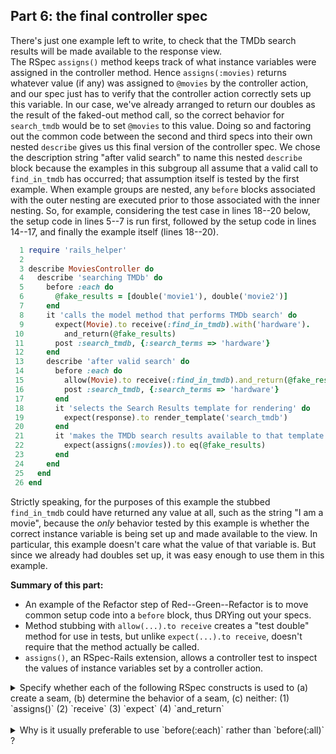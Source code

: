 ## Part 6: the final controller spec

There's just one example left to write, to check that the TMDb search
results will be made available to the response view.  
The RSpec `assigns()` method keeps track of what instance variables
were assigned in the controller method.  Hence `assigns(:movies)`
returns whatever value (if any) was assigned to `@movies` by the
controller action, and our spec just has to verify that the controller
action correctly sets up this variable.  In our case, we've already
arranged to return our doubles as the result of the faked-out method
call, so the correct behavior for `search_tmdb` would be to set
`@movies` to this value.  Doing so and factoring out the common code
between the second and third specs into their own nested `describe`
gives us this final version of the controller spec.  We chose the
description string "after valid search" to name this nested `describe`
block because the examples in this subgroup all assume that a valid
call to `find_in_tmdb` has occurred; that assumption itself is tested
by the first example.  When example groups are nested, any `before`
blocks associated with the outer nesting are executed prior to those
associated with the inner nesting.  So, for example, considering the
test case in lines 18--20 below, the setup code in lines 5--7 is run
first, followed by the setup code in lines 14--17, and finally the
example itself (lines 18--20).


```ruby
  1 require 'rails_helper'
  2 
  3 describe MoviesController do
  4   describe 'searching TMDb' do
  5     before :each do
  6       @fake_results = [double('movie1'), double('movie2')]
  7     end
  8     it 'calls the model method that performs TMDb search' do
  9       expect(Movie).to receive(:find_in_tmdb).with('hardware').
 10         and_return(@fake_results)
 11       post :search_tmdb, {:search_terms => 'hardware'}
 12     end
 13     describe 'after valid search' do
 14       before :each do
 15         allow(Movie).to receive(:find_in_tmdb).and_return(@fake_results)
 16         post :search_tmdb, {:search_terms => 'hardware'}
 17       end
 18       it 'selects the Search Results template for rendering' do
 19         expect(response).to render_template('search_tmdb')
 20       end
 21       it 'makes the TMDb search results available to that template' do
 22         expect(assigns(:movies)).to eq(@fake_results)
 23       end
 24     end
 25   end
 26 end
```

Strictly speaking, for the purposes of this example the stubbed
`find_in_tmdb`
could have returned any value at all, such as the string "I am a
movie", because the _only_ behavior tested by this example
is whether the correct instance variable is being set up and made
available to the view.  In particular, this example doesn't care what
the value of that variable is.  But since we already had doubles set up, it was
easy enough to use them in this example.

**Summary of this part:**

*  An example of the Refactor step of Red--Green--Refactor is to move common setup 
    code into a `before` block, thus DRYing out your specs.
*  Method stubbing with `allow(...).to receive` creates a 
   "test double" method for use in tests, but unlike  `expect(...).to receive`, 
     doesn't require that the
     method actually be called.
* `assigns()`, an RSpec-Rails extension, allows a controller test to inspect
     the values of instance variables set by a controller action.


<details>
  <summary>
  Specify whether each
  of the following RSpec constructs is used to (a) 
  create a seam, (b)  determine the behavior of a seam, (c)
  neither:  (1) `assigns()` (2) `receive` (3) `expect` 
  (4) `and_return`
  </summary>
  <p><blockquote>
       (1) c, (2) a, (3) b, (4) b
  </blockquote></p>
</details>
<br />


<details>
  <summary>
  Why is it usually preferable to use `before(:each)` rather than
  `before(:all)` ?
  </summary>
  <p><blockquote>
    `before(:each)` is run before each spec in that
    block, setting up identical preconditions for all those specs and
    thereby keeping them Independent.
  </blockquote></p>
</details>
<br />
